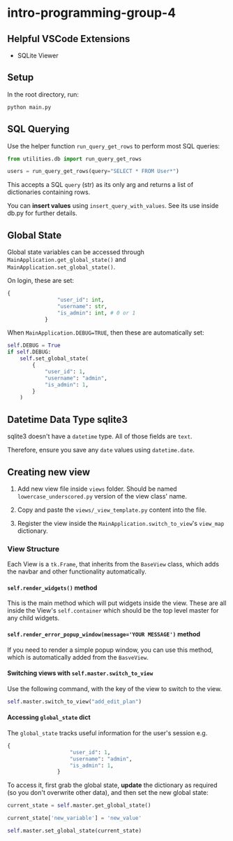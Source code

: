 # intro-programming-group-4

## Helpful VSCode Extensions

- SQLite Viewer

## Setup

In the root directory, run:

```python
python main.py
```

## SQL Querying

Use the helper function `run_query_get_rows` to perform most SQL queries:

```python
from utilities.db import run_query_get_rows

users = run_query_get_rows(query="SELECT * FROM User*")
```

This accepts a SQL `query` (str) as its only arg and returns a list of dictionaries containing rows.

You can **insert values** using `insert_query_with_values`. See its use inside db.py for further details.

## Global State

Global state variables can be accessed through `MainApplication.get_global_state()` and `MainApplication.set_global_state()`.

On login, these are set:

```python
{
                "user_id": int,
                "username": str,
                "is_admin": int, # 0 or 1
            }
```

When `MainApplication.DEBUG=TRUE`, then these are automatically set:

```python
self.DEBUG = True
if self.DEBUG:
    self.set_global_state(
        {
            "user_id": 1,
            "username": "admin",
            "is_admin": 1,
        }
    )
```

## Datetime Data Type sqlite3

sqlite3 doesn't have a `datetime` type. All of those fields are `text`.

Therefore, ensure you save any `date` values using `datetime.date`.

## Creating new view

1. Add new view file inside `views` folder. Should be named `lowercase_underscored.py` version of the view class' name.

2. Copy and paste the `views/_view_template.py` content into the file.

3. Register the view inside the `MainApplication.switch_to_view`'s `view_map` dictionary.

### View Structure

Each View is a `tk.Frame`, that inherits from the `BaseView` class, which adds the navbar and other functionality automatically.

#### `self.render_widgets()` method

This is the main method which will put widgets inside the view. These are all inside the View's `self.container` which should be the top level master for any child widgets.

#### `self.render_error_popup_window(message='YOUR MESSAGE')` method

If you need to render a simple popup window, you can use this method, which is automatically added from the `BasveView`.

#### Switching views with `self.master.switch_to_view`

Use the following command, with the key of the view to switch to the view.

```python
self.master.switch_to_view("add_edit_plan")
```


#### Accessing `global_state` dict

The `global_state` tracks useful information for the user's session e.g.

```python
{
                    "user_id": 1,
                    "username": "admin",
                    "is_admin": 1,
                }
```

To access it, first grab the global state, **update** the dictionary as required (so you don't overwrite other data), and then set the new global state:

```python
current_state = self.master.get_global_state()

current_state['new_variable'] = 'new_value'

self.master.set_global_state(current_state)
```


